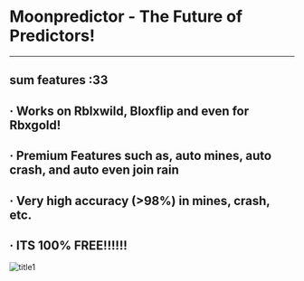 # Moonpredictor - The Future of Predictors!
------------------------------------------
sum features :33
----------------
· Works on Rblxwild, Bloxflip and even for Rbxgold!
---------------------------------------------------
· Premium Features such as, auto mines, auto crash, and auto even join rain
---------------------------------------------------------------------------
· Very high accuracy (>98%) in mines, crash, etc.
-------------------------------------------------
· ITS 100% FREE!!!!!!
---------------------
![title1](https://github.com/ashexxxx/moonpredictor/assets/116804881/36b2209d-fe60-4c51-a329-179119b05f0a)

